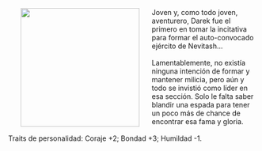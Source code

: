 <div>
<div style="float: left">
<img src="https://raw.githubusercontent.com/kmu01/Nombre-Pendiente/main/Im%C3%A1genes/Darek.png" width="240" 
height="240" style="vertical-align:middle;margin:0px 25px">
</div>
<div>
Joven y, como todo joven, aventurero, Darek fue el primero en tomar la incitativa para formar el auto-convocado ejército de Nevitash... <br><br>
Lamentablemente, no existía ninguna intención de formar y mantener milicia, pero aún y todo se invistió como líder en esa sección. Solo le falta saber blandir una espada para tener un poco más de chance de encontrar esa  fama y gloria.<br><br>
Traits de personalidad: Coraje +2; Bondad +3; Humildad -1. 
</div>
</div>